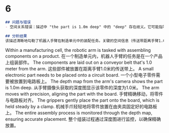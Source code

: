 # 6

```markdown
## 问题与错误
- 空间关系错误：描述中 "the part is 1.0m deep" 中的 "deep" 存在歧义。它可能指零件本身的尺寸，也可能指零件距离相机的深度。结合上下文，后者可能性更大，即零件距离相机/手臂1.0米。建议修改为更明确的表达，例如 "the depth map shows the part is at a depth of 1.0m" 或 "the part is located 1.0m away according to the depth map"。

## 分析结果
该描述清晰地勾勒了机器人手臂在制造单元中的装配任务。关键的空间信息（传送带距离手臂1.0米）和深度信息（零件距离相机/手臂1.0米，通过深度图获取）被明确提及，并用于指导手臂的精确定位和放置动作。整个流程逻辑连贯，从取件、对准到放置，并强调了深度图在监控过程中的作用。尽管 "1.0m deep" 的表述略有歧义，但结合上下文可以合理推断其含义为零件的距离/深度。
```

Within a manufacturing cell, the robotic arm is tasked with assembling components on a product.
在一个制造单元内，机器人手臂的任务是在一个产品上组装部件。
The components are laid out on a conveyor belt that's 1.0 meter from the arm.
这些部件被放置在距离手臂1.0米的传送带上。
A small electronic part needs to be placed onto a circuit board.
一个小型电子零件需要被放置到电路板上。
The depth map from the arm's camera shows the part is 1.0m deep.
从手臂摄像头获取的深度图显示该零件的深度为1.0米。
The arm moves with precision, aligning the part with the board.
手臂精确移动，将零件与电路板对齐。
The grippers gently place the part onto the board, which is held steady by a clamp.
机械手爪轻轻地将零件放置在由夹具固定好的电路板上。
The entire assembly process is monitored through the depth map, ensuring accurate placement.
整个组装过程通过深度图进行监控，以确保精确放置。